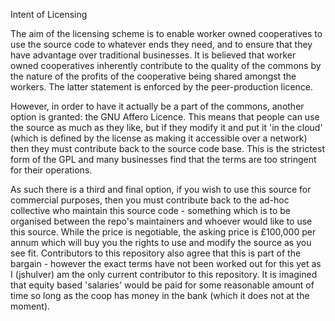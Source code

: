 Intent of Licensing

The aim of the licensing scheme is to enable worker owned cooperatives to use the source code to whatever ends they need, and to ensure that they have advantage over traditional businesses. It is believed that worker owned cooperatives inherently contribute to the quality of the commons by the nature of the profits of the cooperative being shared amongst the workers. The latter statement is enforced by the peer-production licence.

However, in order to have it actually be a part of the commons, another option is granted: the GNU Affero Licence. This means that people can use the source as much as they like, but if they modify it and put it 'in the cloud' (which is defined by the license as making it accessible over a network) then they must contribute back to the source code base. This is the strictest form of the GPL and many businesses find that the terms are too stringent for their operations.

As such there is a third and final option, if you wish to use this source for commercial purposes, then you must contribute back to the ad-hoc collective who maintain this source code - something which is to be organised between the repo's maintainers and whoever would like to use this source. While the price is negotiable, the asking price is £100,000 per annum which will buy you the rights to use and modify the source as you see fit. Contributors to this repository also agree that this is part of the bargain - however the exact terms have not been worked out for this yet as I (jshulver) am the only current contributor to this repository. It is imagined that equity based 'salaries' would be paid for some reasonable amount of time so long as the coop has money in the bank (which it does not at the moment).
